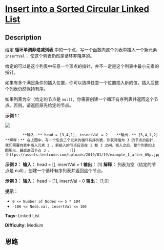 # [Insert into a Sorted Circular Linked List][title]

## Description

给定 **循环单调非递减列表** 中的一个点，写一个函数向这个列表中插入一个新元素 `insertVal` ，使这个列表仍然是循环非降序的。

给定的可以是这个列表中任意一个顶点的指针，并不一定是这个列表中最小元素的指针。

如果有多个满足条件的插入位置，你可以选择任意一个位置插入新的值，插入后整个列表仍然保持有序。

如果列表为空（给定的节点是 `null`），你需要创建一个循环有序列表并返回这个节点。否则。请返回原先给定的节点。



**示例 1：**

![](https://assets.leetcode.com/uploads/2019/01/19/example_1_before_65p.jpg)  

            **输入：** head = [3,4,1], insertVal = 2    **输出：** [3,4,1,2]    **解释：** 在上图中，有一个包含三个元素的循环有序列表，你获得值为 3 的节点的指针，我们需要向表中插入元素 2 。新插入的节点应该在 1 和 3 之间，插入之后，整个列表如上图所示，最后返回节点 3 。        ![](https://assets.leetcode.com/uploads/2019/01/19/example_1_after_65p.jpg)    

**示例 2：**
            **输入：** head = [], insertVal = 1    **输出：** [1]    **解释：** 列表为空（给定的节点是 null），创建一个循环有序列表并返回这个节点。    

**示例 3：**
            **输入：** head = [1], insertVal = 0    **输出：** [1,0]    



**提示：**

  * `0 <= Number of Nodes <= 5 * 104`
  * `-106 <= Node.val, insertVal <= 106`


**Tags:** Linked List

**Difficulty:** Medium

## 思路

[title]: https://leetcode-cn.com/problems/insert-into-a-sorted-circular-linked-list
